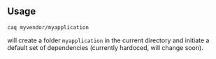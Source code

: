 Usage
-----

~~~~
caq myvendor/myapplication
~~~~

will create a folder `myapplication` in the current directory and initiate
a default set of dependencies (currently hardoced, will change soon).

